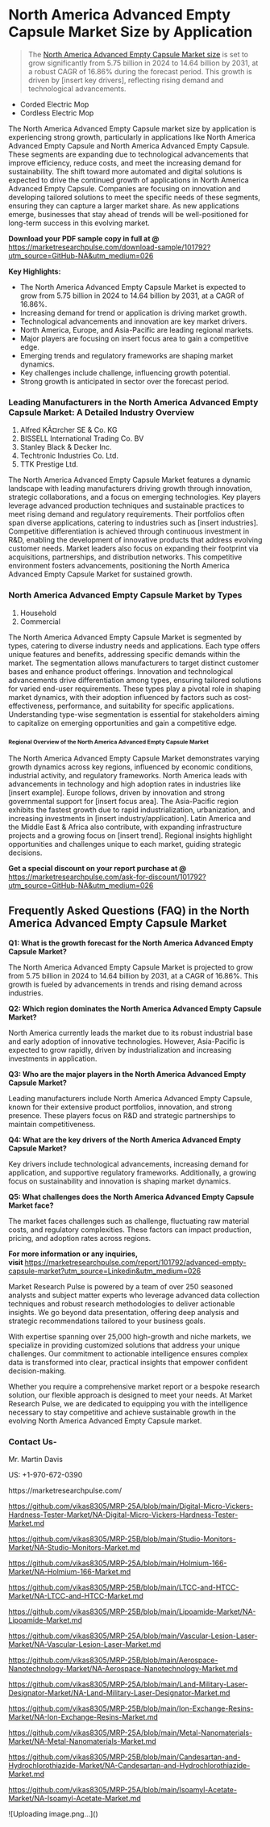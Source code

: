 <h1>North America Advanced Empty Capsule Market&nbsp;Size by Application</h1><blockquote><p>The <a href="https://marketresearchpulse.com/download-sample/101792?utm_source=GitHub-NA&amp;utm_medium=026">North America Advanced Empty Capsule Market size</a> is set to grow significantly from 5.75 billion in 2024 to 14.64 billion by 2031, at a robust CAGR of 16.86% during the forecast period. This growth is driven by [insert key drivers], reflecting rising demand and technological advancements.</p></blockquote><ul><li>Corded Electric Mop<li> Cordless Electric Mop</li></ul><p>The North America Advanced Empty Capsule market size by application is experiencing strong growth, particularly in applications like North America Advanced Empty Capsule and North America Advanced Empty Capsule. These segments are expanding due to technological advancements that improve efficiency, reduce costs, and meet the increasing demand for sustainability. The shift toward more automated and digital solutions is expected to drive the continued growth of applications in North America Advanced Empty Capsule. Companies are focusing on innovation and developing tailored solutions to meet the specific needs of these segments, ensuring they can capture a larger market share. As new applications emerge, businesses that stay ahead of trends will be well-positioned for long-term success in this evolving market.</p><p><strong>Download your PDF sample copy in full at @ </strong><a href="https://marketresearchpulse.com/download-sample/101792?utm_source=GitHub-NA&amp;utm_medium=026">https://marketresearchpulse.com/download-sample/101792?utm_source=GitHub-NA&amp;utm_medium=026</a></p><p><strong>Key Highlights: </strong></p><ul><li>The North America Advanced Empty Capsule Market is expected to grow from 5.75 billion in 2024 to 14.64 billion by 2031, at a CAGR of 16.86%.</li><li>Increasing demand for trend or application is driving market growth.</li><li>Technological advancements and innovation are key market drivers.</li><li>North America, Europe, and Asia-Pacific are leading regional markets.</li><li>Major players are focusing on insert focus area to gain a competitive edge.</li><li>Emerging trends and regulatory frameworks are shaping market dynamics.</li><li>Key challenges include challenge, influencing growth potential.</li><li>Strong growth is anticipated in sector over the forecast period.</li></ul><h3>Leading Manufacturers in the North America Advanced Empty Capsule Market: A Detailed Industry Overview</h3><ol><li>Alfred KÃ¤rcher SE & Co. KG</li><li>BISSELL International Trading Co. BV</li><li>Stanley Black & Decker Inc.</li><li>Techtronic Industries Co. Ltd.</li><li>TTK Prestige Ltd.</li></ol><div class="flex max-w-full flex-col flex-grow"><div class="min-h-8 text-message flex w-full flex-col items-end gap-2 whitespace-normal break-words [.text-message+&amp;]:mt-5" dir="auto" data-message-author-role="assistant" data-message-id="fd8432e4-4910-450d-b182-61b7bfb0a01f" data-message-model-slug="gpt-4o"><div class="flex w-full flex-col gap-1 empty:hidden first:pt-[3px]"><div class="markdown prose w-full break-words dark:prose-invert light"><p>The North America Advanced Empty Capsule Market features a dynamic landscape with leading manufacturers driving growth through innovation, strategic collaborations, and a focus on emerging technologies. Key players leverage advanced production techniques and sustainable practices to meet rising demand and regulatory requirements. Their portfolios often span diverse applications, catering to industries such as [insert industries]. Competitive differentiation is achieved through continuous investment in R&amp;D, enabling the development of innovative products that address evolving customer needs. Market leaders also focus on expanding their footprint via acquisitions, partnerships, and distribution networks. This competitive environment fosters advancements, positioning the North America Advanced Empty Capsule Market for sustained growth.</p></div></div></div></div><h3>North America Advanced Empty Capsule Market by Types</h3><ol><li>Household<li> Commercial</li></ol><div class="flex max-w-full flex-col flex-grow"><div class="min-h-8 text-message flex w-full flex-col items-end gap-2 whitespace-normal break-words [.text-message+&amp;]:mt-5" dir="auto" data-message-author-role="assistant" data-message-id="084470be-0bb7-4664-bddf-5156b4f41249" data-message-model-slug="gpt-4o-mini"><div class="flex w-full flex-col gap-1 empty:hidden first:pt-[3px]"><div class="markdown prose w-full break-words dark:prose-invert light"><p>The North America Advanced Empty Capsule Market is segmented by types, catering to diverse industry needs and applications. Each type offers unique features and benefits, addressing specific demands within the market. The segmentation allows manufacturers to target distinct customer bases and enhance product offerings. Innovation and technological advancements drive differentiation among types, ensuring tailored solutions for varied end-user requirements. These types play a pivotal role in shaping market dynamics, with their adoption influenced by factors such as cost-effectiveness, performance, and suitability for specific applications. Understanding type-wise segmentation is essential for stakeholders aiming to capitalize on emerging opportunities and gain a competitive edge.</p></div></div></div></div><h3><span style="font-size: 11px;">Regional Overview of the North America Advanced Empty Capsule Market</span></h3><div class="flex max-w-full flex-col flex-grow"><div class="min-h-8 text-message flex w-full flex-col items-end gap-2 whitespace-normal break-words [.text-message+&amp;]:mt-5" dir="auto" data-message-author-role="assistant" data-message-id="e9038762-ce64-4e30-91c9-9bd413514231" data-message-model-slug="gpt-4o-mini"><div class="flex w-full flex-col gap-1 empty:hidden first:pt-[3px]"><div class="markdown prose w-full break-words dark:prose-invert light"><p>The North America Advanced Empty Capsule Market demonstrates varying growth dynamics across key regions, influenced by economic conditions, industrial activity, and regulatory frameworks. North America leads with advancements in technology and high adoption rates in industries like [insert example]. Europe follows, driven by innovation and strong governmental support for [insert focus area]. The Asia-Pacific region exhibits the fastest growth due to rapid industrialization, urbanization, and increasing investments in [insert industry/application]. Latin America and the Middle East &amp; Africa also contribute, with expanding infrastructure projects and a growing focus on [insert trend]. Regional insights highlight opportunities and challenges unique to each market, guiding strategic decisions.</p></div></div></div></div><p><strong>Get a special discount on your report purchase at @ </strong><a href="https://marketresearchpulse.com/ask-for-discount/101792?utm_source=GitHub-NA&amp;utm_medium=026">https://marketresearchpulse.com/ask-for-discount/101792?utm_source=GitHub-NA&amp;utm_medium=026</a></p><h2>Frequently Asked Questions (FAQ) in the North America Advanced Empty Capsule Market</h2><p><strong>Q1: What is the growth forecast for the North America Advanced Empty Capsule Market?</strong></p><p>The North America Advanced Empty Capsule Market is projected to grow from 5.75 billion in 2024 to 14.64 billion by 2031, at a CAGR of 16.86%. This growth is fueled by advancements in trends and rising demand across industries.</p><p><strong>Q2: Which region dominates the North America Advanced Empty Capsule Market?</strong></p><p>North America currently leads the market due to its robust industrial base and early adoption of innovative technologies. However, Asia-Pacific is expected to grow rapidly, driven by industrialization and increasing investments in application.</p><p><strong>Q3: Who are the major players in the North America Advanced Empty Capsule Market?</strong></p><p>Leading manufacturers include North America Advanced Empty Capsule, known for their extensive product portfolios, innovation, and strong presence. These players focus on R&amp;D and strategic partnerships to maintain competitiveness.</p><p><strong>Q4: What are the key drivers of the North America Advanced Empty Capsule Market?</strong></p><p>Key drivers include technological advancements, increasing demand for application, and supportive regulatory frameworks. Additionally, a growing focus on sustainability and innovation is shaping market dynamics.</p><p><strong>Q5: What challenges does the North America Advanced Empty Capsule Market face?</strong></p><p>The market faces challenges such as challenge, fluctuating raw material costs, and regulatory complexities. These factors can impact production, pricing, and adoption rates across regions.</p><p><strong>For more information or any inquiries, visit&nbsp;</strong><a href="https://marketresearchpulse.com/report/101792/advanced-empty-capsule-market?utm_source=Linkedin&utm_medium=026">https://marketresearchpulse.com/report/101792/advanced-empty-capsule-market?utm_source=Linkedin&utm_medium=026</a></p><p>Market Research Pulse is powered by a team of over 250 seasoned analysts and subject matter experts who leverage advanced data collection techniques and robust research methodologies to deliver actionable insights. We go beyond data presentation, offering deep analysis and strategic recommendations tailored to your business goals.</p><p>With expertise spanning over 25,000 high-growth and niche markets, we specialize in providing customized solutions that address your unique challenges. Our commitment to actionable intelligence ensures complex data is transformed into clear, practical insights that empower confident decision-making.</p><p>Whether you require a comprehensive market report or a bespoke research solution, our flexible approach is designed to meet your needs. At Market Research Pulse, we are dedicated to equipping you with the intelligence necessary to stay competitive and achieve sustainable growth in the evolving North America Advanced Empty Capsule market.</p><h3><strong>Contact Us-</strong></h3><p>Mr. Martin Davis</p><p>US: +1-970-672-0390</p><p>https://marketresearchpulse.com/</p><p><a href="https://github.com/vikas8305/MRP-25A/blob/main/Digital-Micro-Vickers-Hardness-Tester-Market/NA-Digital-Micro-Vickers-Hardness-Tester-Market.md">https://github.com/vikas8305/MRP-25A/blob/main/Digital-Micro-Vickers-Hardness-Tester-Market/NA-Digital-Micro-Vickers-Hardness-Tester-Market.md</a></p><p><a href="https://github.com/vikas8305/MRP-25B/blob/main/Studio-Monitors-Market/NA-Studio-Monitors-Market.md">https://github.com/vikas8305/MRP-25B/blob/main/Studio-Monitors-Market/NA-Studio-Monitors-Market.md</a></p><p><a href="https://github.com/vikas8305/MRP-25A/blob/main/Holmium-166-Market/NA-Holmium-166-Market.md">https://github.com/vikas8305/MRP-25A/blob/main/Holmium-166-Market/NA-Holmium-166-Market.md</a></p><p><a href="https://github.com/vikas8305/MRP-25B/blob/main/LTCC-and-HTCC-Market/NA-LTCC-and-HTCC-Market.md">https://github.com/vikas8305/MRP-25B/blob/main/LTCC-and-HTCC-Market/NA-LTCC-and-HTCC-Market.md</a></p><p><a href="https://github.com/vikas8305/MRP-25B/blob/main/Lipoamide-Market/NA-Lipoamide-Market.md">https://github.com/vikas8305/MRP-25B/blob/main/Lipoamide-Market/NA-Lipoamide-Market.md</a></p><p><a href="https://github.com/vikas8305/MRP-25A/blob/main/Vascular-Lesion-Laser-Market/NA-Vascular-Lesion-Laser-Market.md">https://github.com/vikas8305/MRP-25A/blob/main/Vascular-Lesion-Laser-Market/NA-Vascular-Lesion-Laser-Market.md</a></p><p><a href="https://github.com/vikas8305/MRP-25B/blob/main/Aerospace-Nanotechnology-Market/NA-Aerospace-Nanotechnology-Market.md">https://github.com/vikas8305/MRP-25B/blob/main/Aerospace-Nanotechnology-Market/NA-Aerospace-Nanotechnology-Market.md</a></p><p><a href="https://github.com/vikas8305/MRP-25A/blob/main/Land-Military-Laser-Designator-Market/NA-Land-Military-Laser-Designator-Market.md">https://github.com/vikas8305/MRP-25A/blob/main/Land-Military-Laser-Designator-Market/NA-Land-Military-Laser-Designator-Market.md</a></p><p><a href="https://github.com/vikas8305/MRP-25B/blob/main/Ion-Exchange-Resins-Market/NA-Ion-Exchange-Resins-Market.md">https://github.com/vikas8305/MRP-25B/blob/main/Ion-Exchange-Resins-Market/NA-Ion-Exchange-Resins-Market.md</a></p><p><a href="https://github.com/vikas8305/MRP-25A/blob/main/Metal-Nanomaterials-Market/NA-Metal-Nanomaterials-Market.md">https://github.com/vikas8305/MRP-25A/blob/main/Metal-Nanomaterials-Market/NA-Metal-Nanomaterials-Market.md</a></p><p><a href="https://github.com/vikas8305/MRP-25B/blob/main/Candesartan-and-Hydrochlorothiazide-Market/NA-Candesartan-and-Hydrochlorothiazide-Market.md">https://github.com/vikas8305/MRP-25B/blob/main/Candesartan-and-Hydrochlorothiazide-Market/NA-Candesartan-and-Hydrochlorothiazide-Market.md</a></p><p><a href="https://github.com/vikas8305/MRP-25A/blob/main/Isoamyl-Acetate-Market/NA-Isoamyl-Acetate-Market.md">https://github.com/vikas8305/MRP-25A/blob/main/Isoamyl-Acetate-Market/NA-Isoamyl-Acetate-Market.md</a></p>
![Uploading image.png…]()
